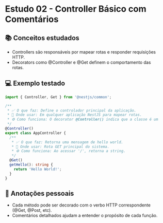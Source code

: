 # Estudo 02 - Controller Básico com Comentários

## 📚 Conceitos estudados
- Controllers são responsáveis por mapear rotas e responder requisições HTTP.
- Decorators como @Controller e @Get definem o comportamento das rotas.

## 💻 Exemplo testado
```typescript
import { Controller, Get } from '@nestjs/common';

/**
 * ✅ O que faz: Define o controlador principal da aplicação.
 * 📌 Onde usar: Em qualquer aplicação NestJS para mapear rotas.
 * ⚙️ Como funciona: O decorator @Controller() indica que a classe é um controller.
 */
@Controller()
export class AppController {
  /**
   * ✅ O que faz: Retorna uma mensagem de hello world.
   * 📌 Onde usar: Rota GET principal do sistema.
   * ⚙️ Como funciona: Ao acessar '/', retorna a string.
   */
  @Get()
  getHello(): string {
    return 'Hello World!';
  }
}
```

## 📝 Anotações pessoais
- Cada método pode ser decorado com o verbo HTTP correspondente (@Get, @Post, etc).
- Comentários detalhados ajudam a entender o propósito de cada função.
